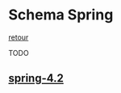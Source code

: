 # Schema Spring
[retour](https://github.com/grouault/spring-tutorial/blob/master/spring-contexte/notes/configuration.xml.md)

TODO
## [spring-4.2](https://docs.spring.io/spring/docs/4.2.x/spring-framework-reference/html/xsd-configuration.html)
